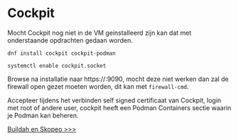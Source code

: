 # Cockpit
Mocht Cockpit nog niet in de VM geinstalleerd zijn kan dat met onderstaande opdrachten gedaan worden.

`dnf install cockpit cockpit-podman`

`systemctl enable cockpit.socket`

Browse na installatie naar https://<VM IP>:9090, mocht deze niet werken dan zal de firewall open gezet moeten worden, dit kan met `firewall-cmd`.

Accepteer tijdens het verbinden self signed certificaat van Cockpit, login met root of andere user, cockpit heeft een Podman Containers sectie waarin je Podman kan beheren.

[Buildah en Skopeo >>>](14-buildah-skopeo.md)

